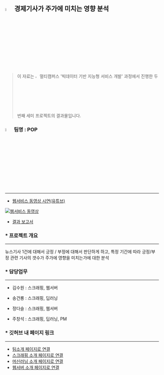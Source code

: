 ## <img src="https://noticon-static.tammolo.com/dgggcrkxq/image/upload/v1593397832/noticon/xmudzlguiuwsxfi3wjkj.png" width="5%;" /> 경제기사가 주가에 미치는 영향 분석

> 이 자료는 <img src="https://noticon-static.tammolo.com/dgggcrkxq/image/upload/v1619540240/noticon/urcfxoausyy60vfxv7x5.png" width="3%;" />멀티캠퍼스 '빅데이터 기반 지능형 서비스 개발' 과정에서 진행한 두번째 세미 프로젝트의 결과물입니다. 



### <img src="https://noticon-static.tammolo.com/dgggcrkxq/image/upload/v1566791609/noticon/nen1y11gazeqhejw7nm1.png" width="5%;" /> 팀명 : POP

---

* [웹서비스 동영상 시연(유튜브)](https://www.youtube.com/watch?v=MSZ958YtRvg&t=4s)

[![웹서비스 동영상](https://img.youtube.com/vi/MSZ958YtRvg/0.jpg)](https://www.youtube.com/watch?v=MSZ958YtRvg&t=4s)



* [결과 보고서](https://github.com/victoria2012/TeamProject/blob/master/md-images/%ED%8C%8C%EC%9D%B4%EB%84%90%ED%94%84%EB%A1%9C%EC%A0%9D%ED%8A%B8%20%EC%B5%9C%EC%A2%85%EB%B3%B4%EA%B3%A0%EC%9E%90%EB%A3%8C.pdf)



### * 프로젝트 개요

---

뉴스기사 1건에 대해서 긍정 / 부정에 대해서 판단하게 하고, 특정 기간에 따라 긍정/부정 관련 기사의 갯수가 주가에 영향을 미치는가에 대한 분석



### * 담당업무

---

* 김수원 : 스크래핑, 웹서버

* 송건룡 : 스크래핑, 딥러닝

* 정다슬 : 스크래핑, 웹서버

* 주창석 : 스크래핑, 딥러닝, PM



### * 깃허브 내 페이지 링크

---

* <a href="https://github.com/victoria2012/Multi_A_2Team/tree/master/Team">팀소개 페이지로 연결</a>  
* <a href="https://github.com/victoria2012/Multi_A_2Team/tree/master/Team">스크래핑 소개 페이지로 연결</a>  
* <a href="https://github.com/victoria2012/Multi_A_2Team/tree/master/Team">머신러닝 소개 페이지로 연결</a>
* <a href="https://github.com/victoria2012/Multi_A_2Team/tree/master/Team">웹서버 소개 페이지로 연결</a>

